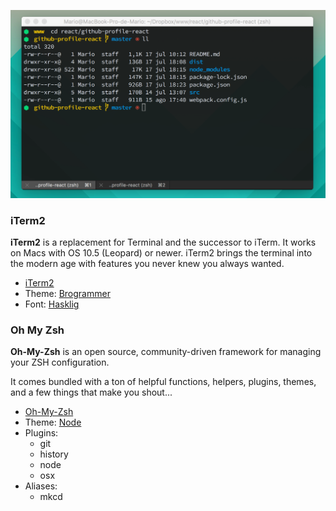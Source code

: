 ![iTerm2](terminal.jpg)

### iTerm2
**iTerm2** is a replacement for Terminal and the successor to iTerm. It works on Macs with OS 10.5 (Leopard) or newer. iTerm2 brings the terminal into the modern age with features you never knew you always wanted.

* [iTerm2](https://www.iterm2.com/)
* Theme: [Brogrammer](https://github.com/mbadolato/iTerm2-Color-Schemes)
* Font: [Hasklig](https://github.com/i-tu/Hasklig/)

### Oh My Zsh
**Oh-My-Zsh** is an open source, community-driven framework for managing your ZSH configuration. 

It comes bundled with a ton of helpful functions, helpers, plugins, themes, and a few things that make you shout...

* [Oh-My-Zsh](ohmyz.sh)
* Theme: [Node](https://github.com/skuridin/oh-my-zsh-node-theme)
* Plugins:
  * git
  * history
  * node
  * osx
* Aliases:
  * mkcd